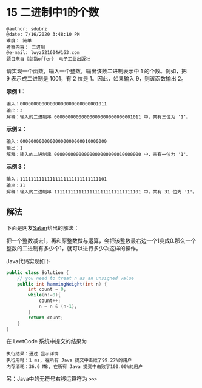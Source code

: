 # 15 二进制中1的个数

```
@author: sdubrz
@date: 7/16/2020 3:48:10 PM   
难度： 简单
考察内容： 二进制
@e-mail: lwyz521604#163.com
题目来自《剑指offer》 电子工业出版社
```
请实现一个函数，输入一个整数，输出该数二进制表示中 1 的个数。例如，把 9 表示成二进制是 1001，有 2 位是 1。因此，如果输入 9，则该函数输出 2。

**示例 1：**

```
输入：00000000000000000000000000001011
输出：3
解释：输入的二进制串 00000000000000000000000000001011 中，共有三位为 '1'。
```

**示例 2：**

```
输入：00000000000000000000000010000000
输出：1
解释：输入的二进制串 00000000000000000000000010000000 中，共有一位为 '1'。
```

**示例 3：**

```
输入：11111111111111111111111111111101
输出：31
解释：输入的二进制串 11111111111111111111111111111101 中，共有 31 位为 '1'。
```

## 解法

下面是网友[Satan](https://leetcode-cn.com/u/satan/)给出的解法：

把一个整数减去1，再和原整数做与运算，会把该整数最右边一个1变成0.那么一个整数的二进制有多少个1，就可以进行多少次这样的操作。

Java代码实现如下

```java
public class Solution {
    // you need to treat n as an unsigned value
    public int hammingWeight(int n) {
        int count = 0;
        while(n!=0){
            count++;
            n = n & (n-1);
        }
        return count;
    }
}
```

在 LeetCode 系统中提交的结果为

```
执行结果：通过 显示详情
执行用时：1 ms, 在所有 Java 提交中击败了99.27%的用户
内存消耗：36.6 MB, 在所有 Java 提交中击败了100.00%的用户
```

另：Java中的无符号右移运算符为 ``>>>``

